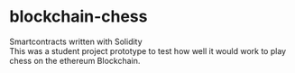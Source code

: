 # blockchain-chess

Smartcontracts written with Solidity  
This was a student project prototype to test how well it would work to play chess on the ethereum Blockchain.
